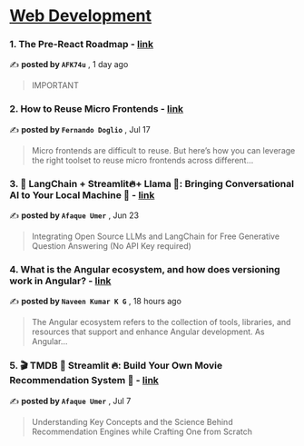 
<h1><a href=https://medium.com/tag/web-development/recommended target="_blank" rel="noopener noreferrer">Web Development</a></h1>
<h3>1. The Pre-React Roadmap - <a href=https://medium.com/@afk74u?source=tag_recommended_feed---------0-84----------web_development----------8be33947_6baa_4a52_a55d_f43885051050------- target="_blank" rel="noopener noreferrer">link</a></h3>

✍️ **posted by `AFK74u`** <date> , 1 day ago</date>

<blockquote>IMPORTANT</blockquote>

<h3>2. How to Reuse Micro Frontends - <a href=https://medium.com/@deleteman123?source=tag_recommended_feed---------1-107----------web_development----------8be33947_6baa_4a52_a55d_f43885051050------- target="_blank" rel="noopener noreferrer">link</a></h3>

✍️ **posted by `Fernando Doglio`** <date> , Jul 17</date>

<blockquote>Micro frontends are difficult to reuse. But here’s how you can leverage the right toolset to reuse micro frontends across different…</blockquote>

<h3>3. 🦜️ LangChain + Streamlit🔥+ Llama 🦙: Bringing Conversational AI to Your Local Machine 🤯 - <a href=https://medium.com/@afaqueumer?source=tag_recommended_feed---------2-85----------web_development----------8be33947_6baa_4a52_a55d_f43885051050------- target="_blank" rel="noopener noreferrer">link</a></h3>

✍️ **posted by `Afaque Umer`** <date> , Jun 23</date>

<blockquote>Integrating Open Source LLMs and LangChain for Free Generative Question Answering (No API Key required)</blockquote>

<h3>4. What is the Angular ecosystem, and how does versioning work in Angular? - <a href=https://medium.com/@navin_kg19?source=tag_recommended_feed---------3-84----------web_development----------8be33947_6baa_4a52_a55d_f43885051050------- target="_blank" rel="noopener noreferrer">link</a></h3>

✍️ **posted by `Naveen Kumar K G`** <date> , 18 hours ago</date>

<blockquote>The Angular ecosystem refers to the collection of tools, libraries, and resources that support and enhance Angular development. As Angular…</blockquote>

<h3>5. 🎬 TMDB 🤝 Streamlit 🔥: Build Your Own Movie Recommendation System 🚀 - <a href=https://medium.com/@afaqueumer?source=tag_recommended_feed---------4-107----------web_development----------8be33947_6baa_4a52_a55d_f43885051050------- target="_blank" rel="noopener noreferrer">link</a></h3>

✍️ **posted by `Afaque Umer`** <date> , Jul 7</date>

<blockquote>Understanding Key Concepts and the Science Behind Recommendation Engines while Crafting One from Scratch</blockquote>


